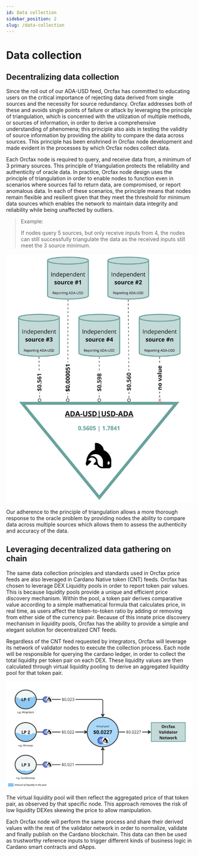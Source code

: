 ```yaml
---
id: Data collection
sidebar_position: 2
slug: /data-collection
---
```


# Data collection

## Decentralizing data collection​

Since the roll out of our ADA-USD feed, Orcfax has committed to
educating users on the critical importance of rejecting data derived from single
sources and the necessity for source redundancy. Orcfax addresses both of these
and avoids single points of failure or attack by leveraging the
principle of triangulation, which is concerned with the utilization of multiple
methods, or sources of information, in order to derive a comprehensive
understanding of phenomena; this principle also aids in testing the validity of
source information by providing the ability to compare the data across sources.
This principle has been enshrined in Orcfax node development and made evident in
the processes by which Orcfax nodes collect data.

Each Orcfax node is required to query, and receive data from, a minimum of 3
primary sources. This principle of triangulation protects the reliability and
authenticity of oracle data. In practice, Orcfax node design uses the principle
of triangulation in order to enable nodes to function even in scenarios where
sources fail to return data, are compromised, or report anomalous data. In each
of these scenarios, the principle means that nodes remain flexible and resilient
given that they meet the threshold for minimum data sources which enables the
network to maintain data integrity and reliability while being unaffected by
outliers.

> Example:
>
> If nodes query 5 sources, but only receive inputs from 4, the nodes can still
successfully triangulate the data as the received inputs still meet the 3 source
minimum.

![Triangulation of primary sources](/img/2024-02--source-triangulation.jpg)

Our adherence to the principle of triangulation allows a more thorough response
to the oracle problem by providing nodes the ability to compare data across
multiple sources which allows them to assess the authenticity and accuracy of
the data.

## Leveraging decentralized data gathering on chain

The same data collection principles and standards used in Orcfax price feeds
are also leveraged in Cardano Native token (CNT) feeds. Orcfax has chosen to
leverage DEX Liquidity pools in order to report token pair values. This is
because liquidity pools provide a unique and efficient price discovery
mechanism. Within the pool, a token pair derives comparative value according to
a simple mathematical formula that calculates price, in real time, as users
affect the token-to-token ratio by adding or removing from either side of the
currency pair. Because of this innate price discovery mechanism in liquidity
pools, Orcfax has the ability to provide a simple and elegant solution for
decentralized CNT feeds.

Regardless of the CNT feed requested by integrators, Orcfax will leverage
its network of validator nodes to execute the collection process. Each node will
be responsible for querying the cardano ledger, in order to collect the total
liquidity per token pair on each DEX. These liquidity values are then calculated
through virtual liquidity pooling to derive an aggregated liquidity pool for
that token pair.

![Virtual liquidity pooling](/img/2024-02--virtual-liquidity-pooling.jpg)

The virtual liquidity pool will then reflect the aggregated price of that token
pair, as observed by that specific node. This approach removes the risk of low
liquidity DEXes skewing the price to allow manipulation.

Each Orcfax node will perform the same process and share their derived values
with the rest of the validator network in order to normalize, validate
and finally publish on the Cardano blockchain. This data can then be used as
trustworthy reference inputs to trigger different kinds of business logic in
Cardano smart contracts and dApps.
